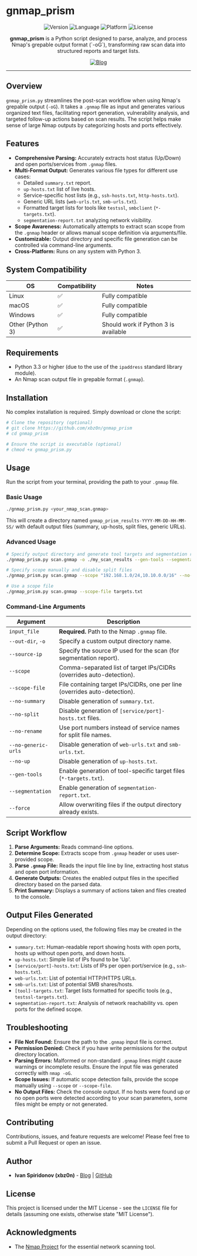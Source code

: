 # gnmap_prism

<p align="center">
  <img src="https://img.shields.io/badge/Version-1.0-brightgreen" alt="Version">
  <img src="https://img.shields.io/badge/Language-Python%203-blue" alt="Language">
  <img src="https://img.shields.io/badge/Platform-Cross--Platform-orange" alt="Platform">
  <img src="https://img.shields.io/badge/License-MIT-lightgrey" alt="License">
</p>

<p align="center">
  <b>gnmap_prism</b> is a Python script designed to parse, analyze, and process Nmap's grepable output format (`-oG`), transforming raw scan data into structured reports and target lists.
</p>

<p align="center">
  <a href="https://xbz0n.sh"><img src="https://img.shields.io/badge/Blog-xbz0n.sh-red" alt="Blog"></a>
</p>

---

## Overview

`gnmap_prism.py` streamlines the post-scan workflow when using Nmap's grepable output (`-oG`). It takes a `.gnmap` file as input and generates various organized text files, facilitating report generation, vulnerability analysis, and targeted follow-up actions based on scan results. The script helps make sense of large Nmap outputs by categorizing hosts and ports effectively.

## Features

- **Comprehensive Parsing:** Accurately extracts host status (Up/Down) and open ports/services from `.gnmap` files.
- **Multi-Format Output:** Generates various file types for different use cases:
    - Detailed `summary.txt` report.
    - `up-hosts.txt` list of live hosts.
    - Service-specific host lists (e.g., `ssh-hosts.txt`, `http-hosts.txt`).
    - Generic URL lists (`web-urls.txt`, `smb-urls.txt`).
    - Formatted target lists for tools like `testssl`, `smbclient` (`*-targets.txt`).
    - `segmentation-report.txt` analyzing network visibility.
- **Scope Awareness:** Automatically attempts to extract scan scope from the `.gnmap` header or allows manual scope definition via arguments/file.
- **Customizable:** Output directory and specific file generation can be controlled via command-line arguments.
- **Cross-Platform:** Runs on any system with Python 3.

## System Compatibility

| OS             | Compatibility | Notes                            |
|----------------|---------------|----------------------------------|
| Linux          | ✅            | Fully compatible                 |
| macOS          | ✅            | Fully compatible                 |
| Windows        | ✅            | Fully compatible                 |
| Other (Python 3)| ✅            | Should work if Python 3 is available |

## Requirements

- Python 3.3 or higher (due to the use of the `ipaddress` standard library module).
- An Nmap scan output file in grepable format (`.gnmap`).

## Installation

No complex installation is required. Simply download or clone the script:

```bash
# Clone the repository (optional)
# git clone https://github.com/xbz0n/gnmap_prism
# cd gnmap_prism

# Ensure the script is executable (optional)
# chmod +x gnmap_prism.py
```

## Usage

Run the script from your terminal, providing the path to your `.gnmap` file.

### Basic Usage

```bash
./gnmap_prism.py <your_nmap_scan.gnmap>
```
This will create a directory named `gnmap_prism_results-YYYY-MM-DD-HH-MM-SS/` with default output files (summary, up-hosts, split files, generic URLs).

### Advanced Usage

```bash
# Specify output directory and generate tool targets and segmentation report
./gnmap_prism.py scan.gnmap -o ./my_scan_results --gen-tools --segmentation --source-ip 10.0.0.5

# Specify scope manually and disable split files
./gnmap_prism.py scan.gnmap --scope "192.168.1.0/24,10.10.0.0/16" --no-split

# Use a scope file
./gnmap_prism.py scan.gnmap --scope-file targets.txt
```

### Command-Line Arguments

| Argument           | Description                                                                |
|--------------------|----------------------------------------------------------------------------|
| `input_file`       | **Required.** Path to the Nmap `.gnmap` file.                              |
| `--out-dir`, `-o`  | Specify a custom output directory name.                                    |
| `--source-ip`      | Specify the source IP used for the scan (for segmentation report).         |
| `--scope`          | Comma-separated list of target IPs/CIDRs (overrides auto-detection).       |
| `--scope-file`     | File containing target IPs/CIDRs, one per line (overrides auto-detection). |
| `--no-summary`     | Disable generation of `summary.txt`.                                       |
| `--no-split`       | Disable generation of `[service/port]-hosts.txt` files.                    |
| `--no-rename`      | Use port numbers instead of service names for split file names.            |
| `--no-generic-urls`| Disable generation of `web-urls.txt` and `smb-urls.txt`.                 |
| `--no-up`          | Disable generation of `up-hosts.txt`.                                      |
| `--gen-tools`      | Enable generation of tool-specific target files (`*-targets.txt`).           |
| `--segmentation`   | Enable generation of `segmentation-report.txt`.                            |
| `--force`          | Allow overwriting files if the output directory already exists.            |

## Script Workflow

1.  **Parse Arguments:** Reads command-line options.
2.  **Determine Scope:** Extracts scope from `.gnmap` header or uses user-provided scope.
3.  **Parse `.gnmap` File:** Reads the input file line by line, extracting host status and open port information.
4.  **Generate Outputs:** Creates the enabled output files in the specified directory based on the parsed data.
5.  **Print Summary:** Displays a summary of actions taken and files created to the console.

## Output Files Generated

Depending on the options used, the following files may be created in the output directory:

-   `summary.txt`: Human-readable report showing hosts with open ports, hosts up without open ports, and down hosts.
-   `up-hosts.txt`: Simple list of IPs found to be 'Up'.
-   `[service/port]-hosts.txt`: Lists of IPs per open port/service (e.g., `ssh-hosts.txt`).
-   `web-urls.txt`: List of potential HTTP/HTTPS URLs.
-   `smb-urls.txt`: List of potential SMB shares/hosts.
-   `[tool]-targets.txt`: Target lists formatted for specific tools (e.g., `testssl-targets.txt`).
-   `segmentation-report.txt`: Analysis of network reachability vs. open ports for the defined scope.

## Troubleshooting

-   **File Not Found:** Ensure the path to the `.gnmap` input file is correct.
-   **Permission Denied:** Check if you have write permissions for the output directory location.
-   **Parsing Errors:** Malformed or non-standard `.gnmap` lines might cause warnings or incomplete results. Ensure the input file was generated correctly with `nmap -oG`.
-   **Scope Issues:** If automatic scope detection fails, provide the scope manually using `--scope` or `--scope-file`.
-   **No Output Files:** Check the console output. If no hosts were found up or no open ports were detected according to your scan parameters, some files might be empty or not generated.

## Contributing

Contributions, issues, and feature requests are welcome! Please feel free to submit a Pull Request or open an issue.

## Author

- **Ivan Spiridonov (xbz0n)** - [Blog](https://xbz0n.sh) | [GitHub](https://github.com/xbz0n)

## License

This project is licensed under the MIT License - see the `LICENSE` file for details (assuming one exists, otherwise state "MIT License").

## Acknowledgments

- The [Nmap Project](https://nmap.org/) for the essential network scanning tool.
